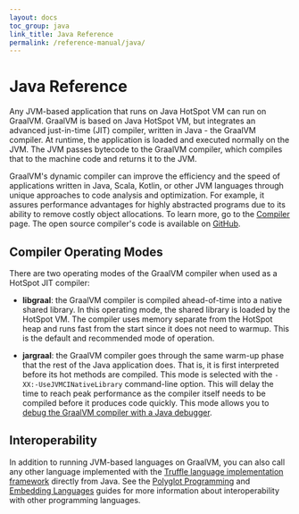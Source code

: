 ```yaml
---
layout: docs
toc_group: java
link_title: Java Reference
permalink: /reference-manual/java/
---
```


# Java Reference

Any JVM-based application that runs on Java HotSpot VM can run on GraalVM.
GraalVM is based on Java HotSpot VM, but integrates an advanced just-in-time (JIT) compiler, written in Java - the GraalVM compiler.
At runtime, the application is loaded and executed normally on the JVM.
The JVM passes bytecode to the GraalVM compiler, which compiles that to the machine code and returns it to the JVM.

GraalVM's dynamic compiler can improve the efficiency and the speed of applications written in Java, Scala, Kotlin, or other JVM languages through unique approaches to code analysis and optimization.
For example, it assures performance advantages for highly abstracted programs due to its ability to remove costly object allocations.
To learn more, go to the [Compiler](../compiler.md) page.
The open source compiler's code is available on [GitHub](https://github.com/oracle/graal/tree/master/compiler).

## Compiler Operating Modes

There are two operating modes of the GraalVM compiler when used as a HotSpot JIT compiler:
- **libgraal**: the GraalVM compiler is compiled ahead-of-time into a native shared library.
In this operating mode, the shared library is loaded by the HotSpot VM.
The compiler uses memory separate from the HotSpot heap and runs fast from the start since it does not need to warmup.
This is the default and recommended mode of operation.

- **jargraal**: the GraalVM compiler goes through the same warm-up phase that the rest of the Java application does. That is, it is first interpreted before its hot methods are compiled.
This mode is selected with the `-XX:-UseJVMCINativeLibrary` command-line option.
This will delay the time to reach peak performance as the compiler itself needs to be compiled before it produces code quickly.
This mode allows you to [debug the GraalVM compiler with a Java debugger](Operations.md#troubleshooting-the-graalvm-compiler).


## Interoperability

In addition to running JVM-based languages on GraalVM, you can also call any other language implemented with the [Truffle language implementation framework](../../../truffle/docs/README.md) directly from Java.
See the [Polyglot Programming](../polyglot-programming.md) and [Embedding Languages](../embedding/embed-languages.md) guides for more information about interoperability with other programming languages.
